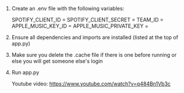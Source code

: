 1. Create an .env file with the following variables:

     SPOTIFY_CLIENT_ID =
     SPOTIFY_CLIENT_SECRET =
     TEAM_ID =
     APPLE_MUSIC_KEY_ID =
     APPLE_MUSIC_PRIVATE_KEY =

2. Ensure all dependencies and imports are installed (listed at the top of app.py)

3. Make sure you delete the .cache file if there is one before running or else you will get someone else's login

4. Run app.py

   Youtube video: https://www.youtube.com/watch?v=q484Bn1Vb3c
   
   
     
